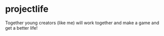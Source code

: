 # projectlife
Together young creators (like me) will work together and make a game and get a better life!
